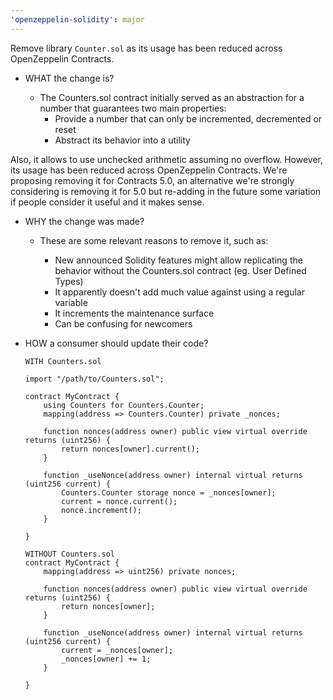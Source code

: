 ```yaml
---
'openzeppelin-solidity': major
---
```


Remove library `Counter.sol` as its usage has been reduced across OpenZeppelin Contracts.

- WHAT the change is?

    - The Counters.sol contract initially served as an abstraction for a number that guarantees two main properties:
        - Provide a number that can only be incremented, decremented or reset
        - Abstract its behavior into a utility

Also, it allows to use unchecked arithmetic assuming no overflow. However, its usage has been reduced across OpenZeppelin Contracts. We're proposing removing it for Contracts 5.0, an alternative we're strongly considering is removing it for 5.0 but re-adding in the future some variation if people consider it useful and it makes sense.

- WHY the change was made?

    - These are some relevant reasons to remove it, such as:
    
        - New announced Solidity features might allow replicating the behavior without the Counters.sol contract (eg. User Defined Types)
        - It apparently doesn't add much value against using a regular variable
        - It increments the maintenance surface
        - Can be confusing for newcomers

- HOW a consumer should update their code?

    ```
    WITH Counters.sol

    import "/path/to/Counters.sol";

    contract MyContract {
        using Counters for Counters.Counter;
        mapping(address => Counters.Counter) private _nonces;

        function nonces(address owner) public view virtual override returns (uint256) {
            return nonces[owner].current();
        }

        function _useNonce(address owner) internal virtual returns (uint256 current) {
            Counters.Counter storage nonce = _nonces[owner];
            current = nonce.current();
            nonce.increment();
        }

    }

    WITHOUT Counters.sol
    contract MyContract {
        mapping(address => uint256) private nonces;

        function nonces(address owner) public view virtual override returns (uint256) {
            return nonces[owner];
        }

        function _useNonce(address owner) internal virtual returns (uint256 current) {
            current = _nonces[owner];
            _nonces[owner] += 1;
        }

    }
